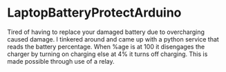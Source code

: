 # LaptopBatteryProtectArduino
Tired of having to replace your damaged battery due to overcharging caused damage. I tinkered around and came up with a python service that reads the battery percentage. When %age is at 100 it disengages the charger by turning on charging else at 4% it turns off charging. This is made possible through use of a relay.
